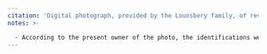 ```yaml
---
citation: 'Digital photograph, provided by the Lounsbery family, of reverse side of print photograph "Cleaning the Congregational Church" in possession of the Lounsbery family.'
notes: >-

  - According to the present owner of the photo, the identifications were written by [Charles Richard Lounsbery Jr.](https://www.findagrave.com/memorial/91583288/charles-richard-lounsbery) (24 Apr 1916 to 06 Jun 2012).
---
```


